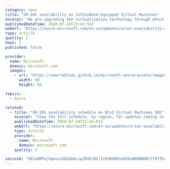 ```yaml
---
category: news
title: "SR-IOV availability on InfiniBand-equipped Virtual Machines"
excerpt: "We are upgrading the virtualization technology through which customer VMs can access our high-bandwidth, low-latency InfiniBand network on our RDMA-enabled VM Sizes.  By enabling SR-IOV (Single Root I/O Virtualization), customers will be able to use any MPI (Message Passing Interface) implementation"
publishedDateTime: 2020-07-24T23:43:55Z
webUrl: "https://azure.microsoft.com/en-us/updates/sriov-availability-on-infinibandequipped-virtual-machines/"
type: article
quality: 2
heat: 2
published: false

provider:
  name: Microsoft
  domain: microsoft.com
  images:
    - url: "https://smartableai.github.io/microsoft-azure/assets/images/organizations/microsoft.com-50x50.jpg"
      width: 50
      height: 50

topics:
  - Azure

related:
  - title: "SR-IOV availability schedule on NCv3 Virtual Machines SKU"
    excerpt: "View the full schedule, by region, for updates coming to NCv3 Virtual machines."
    publishedDateTime: 2020-07-24T23:44:01Z
    webUrl: "https://azure.microsoft.com/en-us/updates/sriov-availability-schedule-on-ncv3-virtual-machines-sku/"
    type: article
    provider:
      name: Microsoft
      domain: microsoft.com
    quality: 2

secured: "hBJuUMFwjVqwxu1bEXpDmLip2RUG/BI/IzEU8HQOxeAIEamRRBBN0i7f9TZhd+1Q/1/LSXT1+5IPJLML4WeuGXp0xrNcatPZh6JXFaMt19/d/LNwey2qeIKDUF9AAi+njlM6YEVUeTkXs1WQkMAuxWEAxSnb2paoVxrfcPRbg4MJr5izlg9nQNVGKwqqqPmVZ2b9cpq7E4hzpsq1nLEA7jIEjrfZQn2wIDCDnn7HqEtYHHIEfd6JralIWsDN8NXoAXEiumhoV9Xl00VJx4oanRv6PYMlgI9otH4GjIp9np5PQ4XEOwju7SHMhD/VKrtsb93yL4V97e70ZrRFCY9pTw==;1fBSTQkTYE/lGTte6GMXDQ=="
---
```


